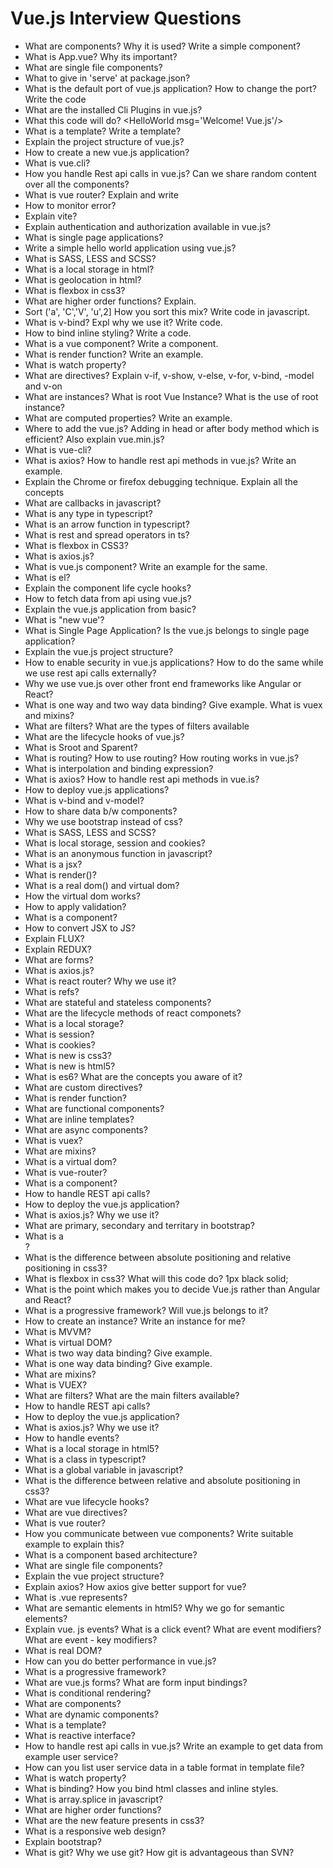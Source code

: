 # Vue.js Interview Questions

- What are components? Why it is used? Write a simple component?
- What is App.vue? Why its important?
- What are single file components?
- What to give in 'serve' at package.json?
- What is the default port of vue.js application? How to change the port? Write the code
- What are the installed Cli Plugins in vue.js?
- What this code will do? <HelloWorld msg=\'Welcome! Vue.js\'/>
- What is a template? Write a template?
- Explain the project structure of vue.js?
- How to create a new vue.js application?
- What is vue.cli?
- How you handle Rest api calls in vue.js? Can we share random content over all the components?
- What is vue router? Explain and write
- How to monitor error?
- Explain vite?
- Explain authentication and authorization available in vue.js?
- What is single page applications?
- Write a simple hello world application using vue.js?
- What is SASS, LESS and SCSS?
- What is a local storage in html?
- What is geolocation in html?
- What is flexbox in css3?
- What are higher order functions? Explain.
- Sort ('a', 'C','V', 'u',2] How you sort this mix? Write code in javascript.
- What is v-bind? Expl why we use it? Write code.
- How to bind inline styling? Write a code.
- What is a vue component? Write a component.
- What is render function? Write an example.
- What is watch property?
- What are directives? Explain v-if, v-show, v-else, v-for, v-bind, -model and v-on
- What are instances? What is root Vue Instance? What is the use of root instance?
- What are computed properties? Write an example.
- Where to add the vue.js? Adding in head or after body method which is efficient? Also explain vue.min.js?
- What is vue-cli?
- What is axios? How to handle rest api methods in vue.js? Write an example.
- Explain the Chrome or firefox debugging technique. Explain all the concepts
- What are callbacks in javascript?
- What is any type in typescript?
- What is an arrow function in typescript?
- What is rest and spread operators in ts?
- What is flexbox in CSS3?
- What is axios.js?
- What is vue.js component? Write an example for the same.
- What is el?
- Explain the component life cycle hooks?
- How to fetch data from api using vue.js?
- Explain the vue.js application from basic?
- What is "new vue'?
- What is Single Page Application? Is the vue.js belongs to single page application?
- Explain the vue.js project structure?
- How to enable security in vue.js applications? How to do the same while we use rest api calls externally?
- Why we use vue.js over other front end frameworks like Angular or React?
- What is one way and two way data binding? Give example. What is vuex and mixins?
- What are filters? What are the types of filters available
- What are the lifecycle hooks of vue.js?
- What is Sroot and Sparent?
- What is routing? How to use routing? How routing works in vue.js?
- What is interpolation and binding expression?
- What is axios? How to handle rest api methods in vue.is?
- How to deploy vue.js applications?
- What is v-bind and v-model?
- How to share data b/w components?
- Why we use bootstrap instead of css?
- What is SASS, LESS and SCSS?
- What is local storage, session and cookies?
- What is an anonymous function in javascript?
- What is a jsx?
- What is render()?
- What is a real dom() and virtual dom?
- How the virtual dom works?
- How to apply validation?
- What is a component?
- How to convert JSX to JS?
- Explain FLUX?
- Explain REDUX?
- What are forms?
- What is axios.js?
- What is react router? Why we use it?
- What is refs?
- What are stateful and stateless components?
- What are the lifecycle methods of react componets?
- What is a local storage?
- What is session?
- What is cookies?
- What is new is css3?
- What is new is html5?
- What is es6? What are the concepts you aware of it?
- What are custom directives?
- What is render function?
- What are functional components?
- What are inline templates?
- What are async components?
- What is vuex?
- What are mixins?
- What is a virtual dom?
- What is vue-router?
- What is a component?
- How to handle REST api calls?
- How to deploy the vue.js application?
- What is axios.js? Why we use it?
- What are primary, secondary and territary in bootstrap?
- What is a <nav>?
- What is the difference between absolute positioning and relative positioning in css3?
- What is flexbox in css3? What will this code do? 1px black solid;
- What is the point which makes you to decide Vue.js rather than Angular and React?
- What is a progressive framework? Will vue.js belongs to it?
- How to create an instance? Write an instance for me?
- What is MVVM?
- What is virtual DOM?
- What is two way data binding? Give example.
- What is one way data binding? Give example.
- What are mixins?
- What is VUEX?
- What are filters? What are the main filters available?
- How to handle REST api calls?
- How to deploy the vue.js application?
- What is axios.js? Why we use it?
- How to handle events?
- What is a local storage in html5?
- What is a class in typescript?
- What is a global variable in javascript?
- What is the difference between relative and absolute positioning in css3?
- What are vue lifecycle hooks?
- What are vue directives?
- What is vue router?
- How you communicate between vue components? Write suitable example to explain this?
- What is a component based architecture?
- What are single file components?
- Explain the vue project structure?
- Explain axios? How axios give better support for vue?
- What is .vue represents?
- What are semantic elements in html5? Why we go for semantic elements?
- Explain vue. js events? What is a click event? What are event modifiers? What are event - key modifiers?
- What is real DOM?
- How can you do better performance in vue.js?
- What is a progressive framework?
- What are vue.js forms? What are form input bindings?
- What is conditional rendering?
- What are components?
- What are dynamic components?
- What is a template?
- What is reactive interface?
- How to handle rest api calls in vue.js? Write an example to get data from example user service?
- How can you list user service data in a table format in template file?
- What is watch property?
- What is binding? How you bind html classes and inline styles.
- What is array.splice in javascript?
- What are higher order functions?
- What are the new feature presents in css3?
- What is a responsive web design?
- Explain bootstrap?
- What is git? Why we use git? How git is advantageous than SVN?
